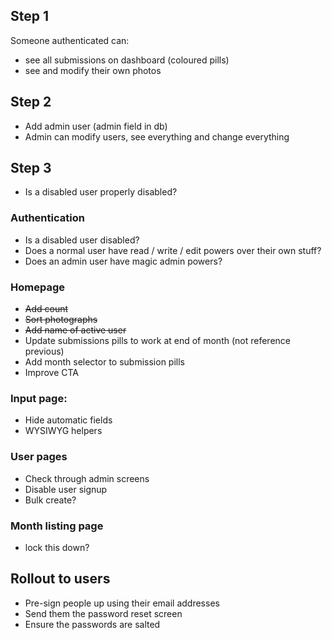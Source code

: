 ## Step 1

Someone authenticated can:
* see all submissions on dashboard (coloured pills)
* see and modify their own photos

## Step 2

* Add admin user (admin field in db)
* Admin can modify users, see everything and change everything

## Step 3

* Is a disabled user properly disabled?

### Authentication
* Is a disabled user disabled?
* Does a normal user have read / write / edit powers over their own stuff?
* Does an admin user have magic admin powers?

### Homepage
* ~~Add count~~
* ~~Sort photographs~~
* ~~Add name of active user~~
* Update submissions pills to work at end of month (not reference previous)
* Add month selector to submission pills
* Improve CTA

### Input page:
* Hide automatic fields
* WYSIWYG helpers

### User pages
* Check through admin screens
* Disable user signup
* Bulk create?

### Month listing page
* lock this down?

## Rollout to users
* Pre-sign people up using their email addresses
* Send them the password reset screen
* Ensure the passwords are salted
